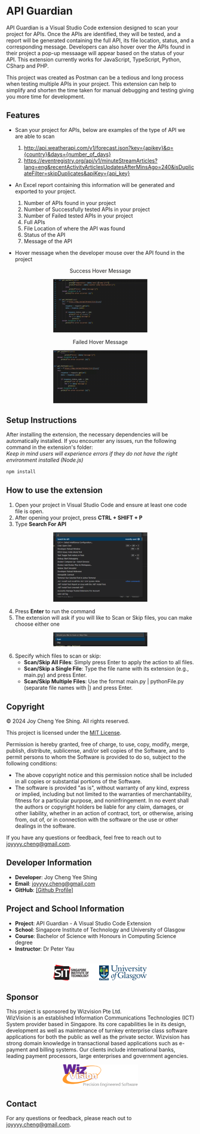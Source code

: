 # API Guardian
API Guardian is a Visual Studio Code extension designed to scan your project for APIs. Once the APIs are identified, they will be tested, and a report will be generated containing the full API, its file location, status, and a corresponding message. Developers can also hover over the APIs found in their project a pop-up messaage will appear based on the status of your API. This extension currently works for JavaScript, TypeScript, Python, CSharp and PHP. 

This project was created as Postman can be a tedious and long process when testing multiple APIs in your project. This extension can help to simplify and shorten the time taken for manual debugging and testing giving you more time for development. 

## Features
- Scan your project for APIs, below are examples of the type of API we are able to scan
    1. http://api.weatherapi.com/v1/forecast.json?key={apikey}&q={country}&days={number_of_days}
    2. https://eventregistry.org/api/v1/minuteStreamArticles?lang=eng&recentActivityArticlesUpdatesAfterMinsAgo=240&isDuplicateFilter=skipDuplicates&apiKey={api_key}
    
- An Excel report containing this information will be generated and exported to your project.
    1. Number of APIs found in your project
    2. Number of Successfully tested APIs in your project
    3. Number of Failed tested APIs in your project
    4. Full APIs
    5. File Location of where the API was found
    6. Status of the API
    7. Message of the API

- Hover message when the developer mouse over the API found in the project
<div style="text-align: center;">
    <p>Success Hover Message </p>
    <img src="media\SuccessMessage.gif" width="50%" height="50%" alt="Success Message"/>
    <br>
    <p>Failed Hover Message </p>
    <img src="media\Failedmessage.gif" width="50%" height="50%" alt="Failed Message"/>
</div>

## Setup Instructions
After installing the extension, the necessary dependencies will be automatically installed. If you encounter any issues, run the following command in the extension's folder: <br>
*Keep in mind users will experience errors if they do not have the right environment installed (Node.js)*
```bash
npm install
```



## How to use the extension
1. Open your project in Visual Studio Code and ensure at least one code file is open. 
2. After opening your project, press **CTRL + SHIFT + P**
3. Type **Search For API**
<div style="text-align: center;">
    <img src="media\commandImage.png" width="50%" height="50%" alt="Success Message"/>
</div>

4. Press **Enter** to run the command
5. The extension will ask if you will like to Scan or Skip files, you can make choose either one
<div style="text-align: center;">
    <img src="media\scanorskip.png" width="50%" height="50%" alt="Success Message"/>
</div>

6. Specify which files to scan or skip:
    - **Scan/Skip All Files**: Simply press Enter to apply the action to all files.
    - **Scan/Skip a Single File**: Type the file name with its extension (e.g., main.py) and press Enter.
    - **Scan/Skip Multiple Files**: Use the format main.py | pythonFile.py (separate file names with |) and press Enter.

## Copyright

© 2024 Joy Cheng Yee Shing. All rights reserved.


This project is licensed under the [MIT License](LICENSE).

Permission is hereby granted, free of charge, to use, copy, modify, merge, publish, distribute, sublicense, and/or sell copies of the Software, and to permit persons to whom the Software is provided to do so, subject to the following conditions:

- The above copyright notice and this permission notice shall be included in all copies or substantial portions of the Software.
- The software is provided "as is", without warranty of any kind, express or implied, including but not limited to the warranties of merchantability, fitness for a particular purpose, and noninfringement. In no event shall the authors or copyright holders be liable for any claim, damages, or other liability, whether in an action of contract, tort, or otherwise, arising from, out of, or in connection with the software or the use or other dealings in the software.

If you have any questions or feedback, feel free to reach out to joyyyy.cheng@gmail.com.

## Developer Information

- **Developer**: Joy Cheng Yee Shing
- **Email**: joyyyy.cheng@gmail.com
- **GitHub**: [\[Github Profile\]](https://github.com/joyyycheng)


## Project and School Information

- **Project**: API Guardian - A Visual Studio Code Extension
- **School**: Singapore Institute of Technology and University of Glasgow
- **Course**: Bachelor of Science with Honours in Computing Science degree
- **Instructor**: Dr Peter Yau
<br>
<div style="text-align: center;">
    <img src="media\schoolLogo.png" width="50%" height="50%" alt="Success Message"/>
</div>


## Sponsor

This project is sponsored by Wizvision Pte Ltd. <br>
WizVision is an established Information Communications Technologies (ICT) System provider based in Singapore.
Its core capabilities lie in its design, development as well as maintenance of turnkey enterprise class software applications for both the public as well as the private sector. Wizvision has strong domain knowledge in transactional based applications such as e-payment and billing systems. Our clients include international banks, leading payment processors, large enterprises and government agencies.
<br>
<div style="text-align: center;">
    <img src="media\wizvision.png" width="40%" height="40%" alt="Success Message"/>
</div>

## Contact

For any questions or feedback, please reach out to joyyyy.cheng@gmail.com.
